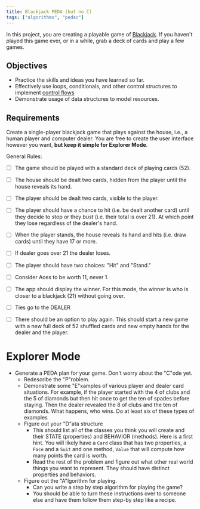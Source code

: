 ```yaml
---
title: Blackjack PEDA (but no C)
tags: ["algorithms", "pedac"]
---
```


In this project, you are creating a playable game of
[Blackjack](https://en.wikipedia.org/wiki/Blackjack). If you haven't played this
game ever, or in a while, grab a deck of cards and play a few games.

## Objectives

- Practice the skills and ideas you have learned so far.
- Effectively use loops, conditionals, and other control structures to implement
  [control flows](https://en.wikipedia.org/wiki/Control_flow)
- Demonstrate usage of data structures to model resources.

## Requirements

Create a single-player blackjack game that plays against the house, i.e., a
human player and computer dealer. You are free to create the user interface
however you want, **but keep it simple for Explorer Mode**.

General Rules:

- [ ] The game should be played with a standard deck of playing cards (52).
- [ ] The house should be dealt two cards, hidden from the player until the
      house reveals its hand.
- [ ] The player should be dealt two cards, visible to the player.
- [ ] The player should have a chance to hit (i.e. be dealt another card) until
      they decide to stop or they _bust_ (i.e. their total is over 21). At which
      point they lose regardless of the dealer's hand.
- [ ] When the player stands, the house reveals its hand and hits (i.e. draw
      cards) until they have 17 or more.
- [ ] If dealer goes over 21 the dealer loses.

- [ ] The player should have two choices: "Hit" and "Stand."
- [ ] Consider Aces to be worth 11, never 1.
- [ ] The app should display the winner. For this mode, the winner is who is
      closer to a blackjack (21) without going over.
- [ ] Ties go to the DEALER
- [ ] There should be an option to play again. This should start a new game with
      a new full deck of 52 shuffled cards and new empty hands for the dealer
      and the player.

# Explorer Mode

- Generate a PEDA plan for your game. Don't worry about the "C"ode yet.
  - Redescribe the "P"roblem.
  - Demonstrate some "E"xamples of various player and dealer card situations.
    For example, if the player started with the 4 of clubs and the 5 of diamonds
    but then hit once to get the ten of spades before staying. Then the dealer
    revealed the 8 of clubs and the ten of diamonds. What happens, who wins. Do
    at least six of these types of examples
  - Figure out your "D"ata structure
    - This should list all of the classes you think you will create and their
      STATE (properties) and BEHAVIOR (methods). Here is a first hint. You will
      likely have a `Card` class that has two properties, a `Face` and a `Suit`
      and one method, `Value` that will compute how many points the card is
      worth.
    - Read the rest of the problem and figure out what other real world things
      you want to represent. They should have distinct properties and behaviors.
  - Figure out the "A"lgorithm for playing.
    - Can you write a step by step algorithm for playing the game?
    - You should be able to turn these instructions over to someone else and
      have them follow them step-by step like a recipe.
